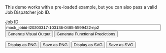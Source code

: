 This demo works with a pre-loaded example, but you can also pass a valid Job Dispatcher job ID.

<div class="app">
  <script type="text/javascript" src="https://ebi-jdispatcher.github.io/jdispatcher-viewers/dist/jd_viewers_0.1.3.bundle.min.js" defer></script>
  <style>
    #canvas-wrapper {
      width: 100%;
      padding: -30px;
      display: block;
      padding-bottom: 30px;
    }

  .jd-viewers-app {
    max-width: 1200px;
    margin: 0 auto;
  }

  #jd-viewers-form {
    margin-bottom: 5px;
  }

  canvas, img {
    max-width: 100%;
    height: auto;
  }

  input[type="text"] {
    padding: 8px;
    padding-bottom: 8px;
    font-size: 16px;
    border: 1px solid #ccc;
    border-radius: 4px;
    margin-bottom: 5px;
  }

  .md-sidebar {
    display: none;
  }

  </style>
  <script>
    async function eventHandler(event){
        event.preventDefault();
        // remove canvas-wrapper (if some available)
        const el = document.getElementById("canvas-wrapper");
        if (el !== null) el.parentNode.removeChild(el);
        // create new canvas-wrapper
        const canvasElement = document.getElementById("canvas");
        if (canvasElement === null) {
            const newDiv = document.createElement("div");
            newDiv.id = "canvas-wrapper";
            const newCanvas = document.createElement("canvas");
            newCanvas.id = "canvas";
            newDiv.appendChild(newCanvas);
            document.getElementsByClassName('md-content')[0].appendChild(newDiv);
        }
        // reset images if not empty
        const png = document.getElementById("png");
        png.src = ""
        const svg = document.getElementById("svg");
        svg.src = ""

        const submitter = event.submitter.name.trim();
        const jobId = event.target.querySelector("#jobid").value.trim();
        const jobIdObj = {
            value: jobId,
            required: true,
            minLength: 35,
            maxLength: 60,
            pattern: /([a-z_])*-([A-Z0-9])*-\d*-\d*-\d*-(np2|p1m|p2m)$/,
        }

        if (validateJobId(jobIdObj)) {
            let sssJsonData;
            if (jobId === "mock_jobid-I20200317-103136-0485-5599422-np2") {
                sssJsonData = "../testdata/ncbiblast.json";
            } else {
                sssJsonData = validateSubmittedJobIdInput(jobId);
            }
            const sssJsonResponse = await fetchData(sssJsonData);
            const sssDataObj = dataAsType(sssJsonResponse, "SSSResultModel");

            let iprmcXmlData;
            if (jobId === "mock_jobid-I20200317-103136-0485-5599422-np2") {
                iprmcXmlData = "../testdata/iprmc.xml";
            } else {
                iprmcXmlData = validateSubmittedDbfetchInput(sssDataObj)
            }
            const iprmcXmlResponse = await fetchData(iprmcXmlData, "xml");
            // convert XML into Flattened JSON
            const iprmcJSONResponse = getIPRMCDataModelFlatFromXML(iprmcXmlResponse);
            const iprmcDataObj = dataAsType(iprmcJSONResponse, "IPRMCResultModelFlat");

            // viz app
            let fabricjs;
            let submitterShort = ";"
            if (submitter == "visual-output") {
                submitterShort = "vo";
                // Render Options
                const options = {
                    colorScheme: "dynamic",
                    numberHits: 100,
                    numberHsps: 10,
                    logSkippedHsps: true,
                    canvasWrapperStroke: true,
                    staticCanvas: false
                };
                // Call render method to display the viz
                fabricjs = new VisualOutput("canvas", sssDataObj, options);
                fabricjs.render();
            } else if (submitter == "functional-predictions"){
                submitterShort = "fp";
                // Render Options
                const options = {
                    colorScheme: "dynamic",
                    numberHits: 30,
                    canvasWrapperStroke: true,
                    staticCanvas: false
                };
                // Call render method to display the viz
                fabricjs = new FunctionalPredictions("canvas", sssDataObj, iprmcDataObj, options);
                fabricjs.render();
            }

            // export as SVG and PNG
            document.getElementById("btn-svg").onclick = function () {
                const img = document.getElementById(
                    "svg"
                );
                img.src = svgToMiniDataURI(fabricjs.canvas.toSVG().toString());
                // remove canvas-wrapper
                const el = document.getElementById("canvas-wrapper");
                el.parentNode?.removeChild(el);
            };
            document.getElementById("btn-png").onclick = function () {
                const img = document.getElementById(
                    "png"
                );
                img.src = fabricjs.canvas
                    .toDataURL({
                        format: "png",
                        enableRetinaScaling: true,
                        withoutTransform: true,
                    })
                    .toString();
                img.width = fabricjs.canvas.getWidth();
                // remove canvas-wrapper
                const el = document.getElementById("canvas-wrapper");
                el.parentNode?.removeChild(el);
            };

            // download as SVG and PNG
            document.getElementById("btn-svg-download").onclick = function () {
                const img = document.getElementById(
                    "svg"
                );
                img.src = svgToMiniDataURI(fabricjs.canvas.toSVG().toString());
                const a = document.createElement('a');
                a.href = img.src;
                a.download = `${jobId}-${submitterShort}.svg`;
                a.target = '_blank';
                document.body.appendChild(a); a.click(); document.body.removeChild(a);
            };
            document.getElementById("btn-png-download").onclick = function () {
                const img = document.getElementById(
                    "png"
                );
                img.src = fabricjs.canvas
                    .toDataURL({
                        format: "png",
                        enableRetinaScaling: true,
                        withoutTransform: true,
                    })
                    .toString();
                img.width = fabricjs.canvas.getWidth();
                const a = document.createElement('a');
                a.href = img.src;
                a.download = `${jobId}-${submitterShort}.png`;
                a.target = '_blank';
                document.body.appendChild(a); a.click(); document.body.removeChild(a);
            };

        } else {
            alert("The jobId provided is not valid!");
            return;
        }
    }
    document.addEventListener("DOMContentLoaded", () => {
        // Form submit handler
        const element = document.getElementById("jd-viewers-form");
        const jobIdElement = element.querySelector("#jobid");
        element.addEventListener("submit", eventHandler);
    });
  </script>
  <div class="jd-viewers-app">
      <form id="jd-viewers-form">
          <label for="jobid">Job ID:</label>
          <input type="text" size="60" id="jobid" required
          value="mock_jobid-I20200317-103136-0485-5599422-np2" />
          </br>
          <button type="submit" name="visual-output" class="md-button md-button--primary ">Generate Visual Output</button>
          <button type="submit" name="functional-predictions" class="md-button md-button--primary">Generate Functional Predictions</button>
      </form>
      <input type='button' class='md-button' id='btn-png' value='Display as PNG' />
      <input type='button' class='md-button' id='btn-png-download' value='Save as PNG' />
      <input type='button' class='md-button' id='btn-svg' value='Display as SVG' />
      <input type='button' class='md-button' id='btn-svg-download' value='Save as SVG' />
      <p>
          <div id="canvas-wrapper">
              <canvas id="canvas" />
          </div>
          <img id="svg"></img>
          <img id="png"></img>
      </p>
  </div>
</div>
